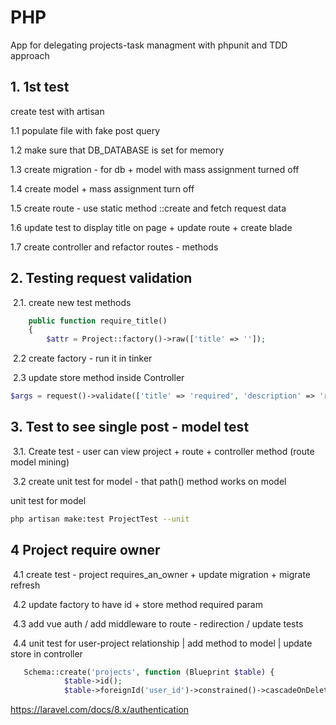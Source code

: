 # PHP

App for delegating projects-task managment with phpunit and TDD approach

## 1. 1st test

create test with artisan 

1.1  populate file with fake post query

1.2 make sure that DB_DATABASE is set for memory

1.3 create migration - for db  + model with mass assignment turned off

1.4 create model + mass assignment turn off 

1.5 create route - use static method ::create and fetch request data 

1.6 update test to display title on page  + update route + create blade 

1.7 create controller and refactor routes - methods 



## 2. Testing request validation

​	2.1. create new test methods 

```php
    public function require_title()
    {
        $attr = Project::factory()->raw(['title' => '']);
```



​	2.2 create factory - run it in tinker 

​	2.3 update store method inside Controller 

```php
$args = request()->validate(['title' => 'required', 'description' => 'required']);
```





## 3. Test to see single post - model test

​	3.1. Create test - user can view project + route + controller method (route model mining) 

​	3.2 create unit test for model -  that path() method works on model 

unit test for model

```bash
php artisan make:test ProjectTest --unit
```

## 4 Project require owner

​	4.1 create test - project requires_an_owner + update migration + migrate refresh

​	4.2 update factory to have id  + store method required param

​	4.3 add vue auth /  add middleware to route  - redirection / update tests 

​	4.4 unit test for user-project relationship  | add method to model | update store in controller

```php
   Schema::create('projects', function (Blueprint $table) {
            $table->id();
            $table->foreignId('user_id')->constrained()->cascadeOnDelete();
```

https://laravel.com/docs/8.x/authentication
